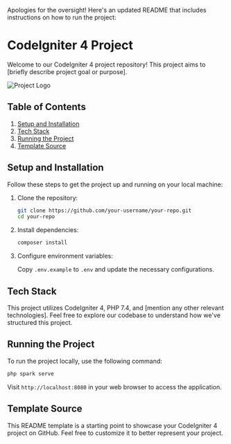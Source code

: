 Apologies for the oversight! Here's an updated README that includes instructions on how to run the project:


# CodeIgniter 4 Project

Welcome to our CodeIgniter 4 project repository! This project aims to [briefly describe project goal or purpose].

![Project Logo](link/to/your/logo.png)

## Table of Contents

1. [Setup and Installation](#setup-and-installation)
2. [Tech Stack](#tech-stack)
3. [Running the Project](#running-the-project)
4. [Template Source](#template-source)

## Setup and Installation

Follow these steps to get the project up and running on your local machine:

1. Clone the repository:

    ```bash
    git clone https://github.com/your-username/your-repo.git
    cd your-repo
    ```

2. Install dependencies:

    ```bash
    composer install
    ```

3. Configure environment variables:
   
   Copy `.env.example` to `.env` and update the necessary configurations.

## Tech Stack

This project utilizes CodeIgniter 4, PHP 7.4, and [mention any other relevant technologies]. Feel free to explore our codebase to understand how we've structured this project.

## Running the Project

To run the project locally, use the following command:

```bash
php spark serve
```

Visit `http://localhost:8080` in your web browser to access the application.

## Template Source

This README template is a starting point to showcase your CodeIgniter 4 project on GitHub. Feel free to customize it to better represent your project.
